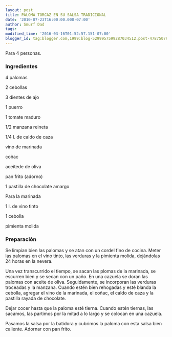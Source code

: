 ```yaml
---
layout: post
title: PALOMA TORCAZ EN SU SALSA TRADICIONAL
date: '2010-07-23T16:00:00.000-07:00'
author: Smurf Dad
tags: 
modified_time: '2016-03-16T01:52:57.151-07:00'
blogger_id: tag:blogger.com,1999:blog-5299957599287034512.post-4787507977286512403
---
```


Para 4 personas.

<h3>Ingredientes</h3>

4 palomas

2 cebollas

3 dientes de ajo

1 puerro

1 tomate maduro

1/2 manzana reineta

1/4 l. de caldo de caza

vino de marinada

coñac

aceitede de oliva

pan frito (adorno)

1 pastilla de chocolate amargo

Para la marinada

1 l. de vino tinto

1 cebolla

pimienta molida

<h3>Preparación</h3>

Se limpian bien las palomas y se atan con un cordel fino de cocina. Meter las palomas en el vino tinto, las verduras y la pimienta molida, dejándolas 24 horas en la nevera.

Una vez transcurrido el tiempo, se sacan las plomas de la marinada, se escurren bien y se secan con un paño. En una cazuela se doran las palomas con aceite de oliva. Seguidamente, se incorporan las verduras troceadas y la manzana. Cuando estén bien rehogadas y esté blanda la cebolla, agregar el vino de la marinada, el coñac, el caldo de caza y la pastilla rayada de chocolate.

Dejar cocer hasta que la paloma esté tierna. Cuando estén tiernas, las sacamos, las partimos por la mitad a lo largo y se colocan en una cazuela.

Pasamos la salsa por la batidora y cubrimos la paloma con esta salsa bien caliente. Adornar con pan frito.

